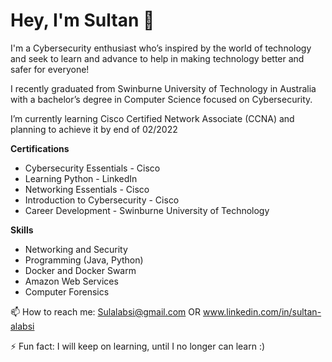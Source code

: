 # Hey, I'm Sultan 👋

I'm a Cybersecurity enthusiast who’s inspired by the world of technology and seek to learn and advance to help in making technology better and safer for everyone!

I recently graduated from Swinburne University of Technology in Australia with a bachelor’s degree in Computer Science focused on Cybersecurity. 

I’m currently learning Cisco Certified Network Associate (CCNA) and planning to achieve it by end of 02/2022

**Certifications** 
- Cybersecurity Essentials - Cisco 
- Learning Python - LinkedIn 
- Networking Essentials - Cisco 
- Introduction to Cybersecurity - Cisco 
- Career Development - Swinburne University of Technology

**Skills**
- Networking and Security 
- Programming (Java, Python) 
- Docker and Docker Swarm 
- Amazon Web Services  
- Computer Forensics 

📫 How to reach me: Sulalabsi@gmail.com OR www.linkedin.com/in/sultan-alabsi

⚡ Fun fact: I will keep on learning, until I no longer can learn :) 
